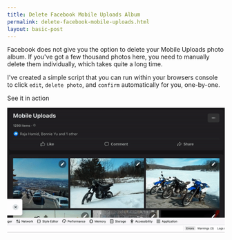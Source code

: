```yaml
---
title: Delete Facebook Mobile Uploads Album
permalink: delete-facebook-mobile-uploads.html
layout: basic-post
---
```


Facebook does not give you the option to delete your Mobile Uploads photo album. If you've got a few thousand photos here, you need to manually delete them individually, which takes quite a long time.

I've created a simple script that you can run within your browsers console to click `edit`, `delete photo`, and `confirm` automatically for you, one-by-one.

<script src="https://gist.github.com/reustle/71882f572be3246a24fd312a9894ff3b.js"></script>
 
See it in action

<img src="static/resources/delete-facebook-mobile-uploads.gif" alt="Delete Facebook Mobile Uploads Album"/>
